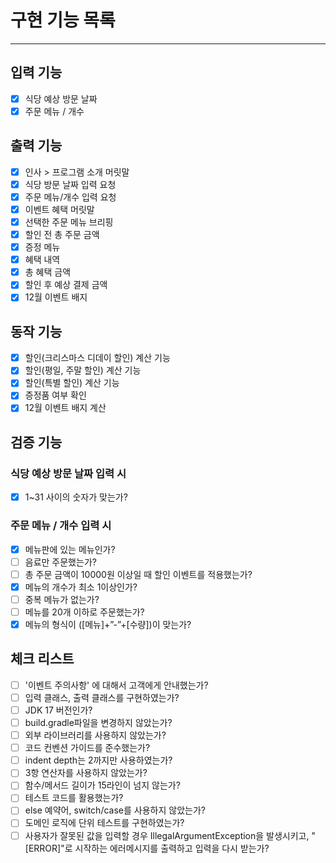 # 구현 기능 목록

- - - 

## 입력 기능

- [x] 식당 예상 방문 날짜
- [x] 주문 메뉴 / 개수

## 출력 기능

- [x] 인사 > 프로그램 소개 머릿말
- [x] 식당 방문 날짜 입력 요청
- [x] 주문 메뉴/개수 입력 요청
- [x] 이벤트 혜택 머릿말
- [x] 선택한 주문 메뉴 브리핑
- [x] 할인 전 총 주문 금액
- [x] 증정 메뉴
- [x] 혜택 내역
- [x] 총 혜택 금액
- [x] 할인 후 예상 결제 금액
- [x] 12월 이벤트 배지

## 동작 기능

- [x] 할인(크리스마스 디데이 할인) 계산 기능
- [x] 할인(평일, 주말 할인) 계산 기능
- [x] 할인(특별 할인) 계산 기능
- [x] 증정품 여부 확인
- [x] 12월 이벤트 배지 계산

## 검증 기능

### 식당 예상 방문 날짜 입력 시

- [x] 1~31 사이의 숫자가 맞는가?

### 주문 메뉴 / 개수 입력 시

- [x] 메뉴판에 있는 메뉴인가?
- [ ] 음료만 주문했는가?
- [ ] 총 주문 금액이 10000원 이상일 때 할인 이벤트를 적용했는가?
- [X] 메뉴의 개수가 최소 1이상인가?
- [ ] 중복 메뉴가 없는가?
- [ ] 메뉴를 20개 이하로 주문했는가?
- [x] 메뉴의 형식이 ([메뉴]+”-”+[수량])이 맞는가?

## 체크 리스트

- [ ] '이벤트 주의사항' 에 대해서 고객에게 안내했는가?
- [ ] 입력 클래스, 출력 클래스를 구현하였는가?
- [ ] JDK 17 버전인가?
- [ ] build.gradle파일을 변경하지 않았는가?
- [ ] 외부 라이브러리를 사용하지 않았는가?
- [ ] 코드 컨벤션 가이드를 준수했는가?
- [ ] indent depth는 2까지만 사용하였는가?
- [ ] 3항 연산자를 사용하지 않았는가?
- [ ] 함수/메서드 길이가 15라인이 넘지 않는가?
- [ ] 테스트 코드를 활용했는가?
- [ ] else 예약어, switch/case를 사용하지 않았는가?
- [ ] 도메인 로직에 단위 테스트를 구현하였는가?
- [ ] 사용자가 잘못된 값을 입력할 경우 IllegalArgumentException을 발생시키고, "[ERROR]"로 시작하는 에러메시지를 출력하고 입력을 다시 받는가?